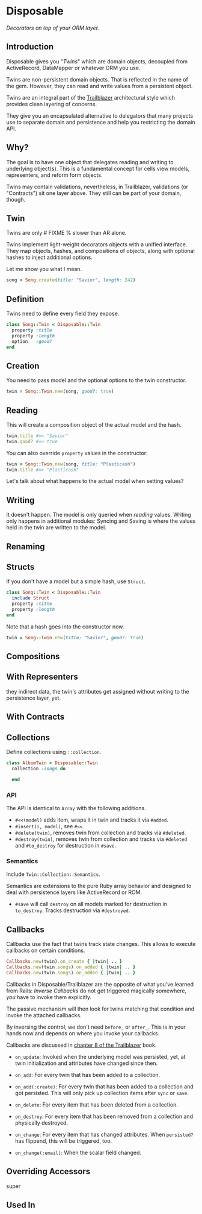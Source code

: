 # Disposable

_Decorators on top of your ORM layer._

## Introduction

Disposable gives you "_Twins_" which are domain objects, decoupled from ActiveRecord, DataMapper or whatever ORM you use.

Twins are non-persistent domain objects. That is reflected in the name of the gem. However, they can read and write values from a persistent object.

Twins are an integral part of the [Trailblazer](https://github.com/apotonick/trailblazer) architectural style which provides clean layering of concerns.

They give you an encapsulated alternative to delegators that many projects use to separate domain and persistence and help you restricting the domain API.

## Why?

The goal is to have one object that delegates reading and writing to underlying object(s). This is a fundamental concept for cells view models, representers, and reform form objects.

Twins may contain validations, nevertheless, in Trailblazer, validations (or "Contracts") sit one layer above. They still can be part of your domain, though.

## Twin

Twins are only # FIXME % slower than AR alone.

Twins implement light-weight decorators objects with a unified interface. They map objects, hashes, and compositions of objects, along with optional hashes to inject additional options.

Let me show you what I mean.

```ruby
song = Song.create(title: "Savior", length: 242)
```

## Definition

Twins need to define every field they expose.

```ruby
class Song::Twin < Disposable::Twin
  property :title
  property :length
  option   :good?
end
```

## Creation

You need to pass model and the optional options to the twin constructor.

```ruby
twin = Song::Twin.new(song, good?: true)
```

## Reading

This will create a composition object of the actual model and the hash.

```ruby
twin.title #=> "Savior"
twin.good? #=> true
```

You can also override `property` values in the constructor:

```ruby
twin = Song::Twin.new(song, title: "Plasticash")
twin.title #=> "Plasticash"
```

Let's talk about what happens to the actual model when setting values?

## Writing

It doesn't happen. The model is only queried when _reading_ values. Writing only happens in additional modules: Syncing and Saving is where the values held in the twin are written to the model.

## Renaming

## Structs

If you don't have a model but a simple hash, use `Struct`.

```ruby
class Song::Twin < Disposable::Twin
  include Struct
  property :title
  property :length
end
```

Note that a hash goes into the constructor now.

```ruby
twin = Song::Twin.new(title: "Savior", good?: true)
```


## Compositions

## With Representers

they indirect data, the twin's attributes get assigned without writing to the persistence layer, yet.

## With Contracts

## Collections

Define collections using `::collection`.

```ruby
class AlbumTwin < Disposable::Twin
  collection :songs do

  end
```

### API

The API is identical to `Array` with the following additions.

* `#<<(model)` adds item, wraps it in twin and tracks it via `#added`.
* `#insert(i, model)`, see `#<<`.
* `#delete(twin)`, removes twin from collection and tracks via `#deleted`.
* `#destroy(twin)`, removes twin from collection and tracks via `#deleted` and `#to_destroy` for destruction in `#save`.

### Semantics

Include `Twin::Collection::Semantics`.

Semantics are extensions to the pure Ruby array behavior and designed to deal with persistence layers like ActiveRecord or ROM.

* `#save` will call `destroy` on all models marked for destruction in `to_destroy`. Tracks destruction via `#destroyed`.


## Callbacks

Callbacks use the fact that twins track state changes. This allows to execute callbacks on certain conditions.

```ruby
Callbacks.new(twin).on_create { |twin| .. }
Callbacks.new(twin.songs).on_added { |twin| .. }
Callbacks.new(twin.songs).on_added { |twin| .. }
```

Callbacks in Disposable/Trailblazer are the opposite of what you've learned from Rails: _Inverse Callbacks_ do not get triggered magically somewhere, _you_ have to invoke them explicitly.

The passive mechanism will then look for twins matching that condition and invoke the attached callbacks.

By inversing the control, we don't need `before_` or `after_`. This is in your hands now and depends on where you invoke your callbacks.

Callbacks are discussed in [chapter 8 of the Trailblazer](http://leanpub.com/trailblazer) book.

* `on_update`: Invoked when the underlying model was persisted, yet, at twin initialization and attributes have changed since then.
* `on_add`: For every twin that has been added to a collection.
* `on_add(:create)`: For every twin that has been added to a collection and got persisted. This will only pick up collection items after `sync` or `save`.

* `on_delete`: For every item that has been deleted from a collection.
* `on_destroy`: For every item that has been removed from a collection and physically destroyed.

* `on_change`: For every item that has changed attributes. When `persisted?` has flippend, this will be triggered, too.
* `on_change(:email)`: When the scalar field changed.

## Overriding Accessors

super

## Used In